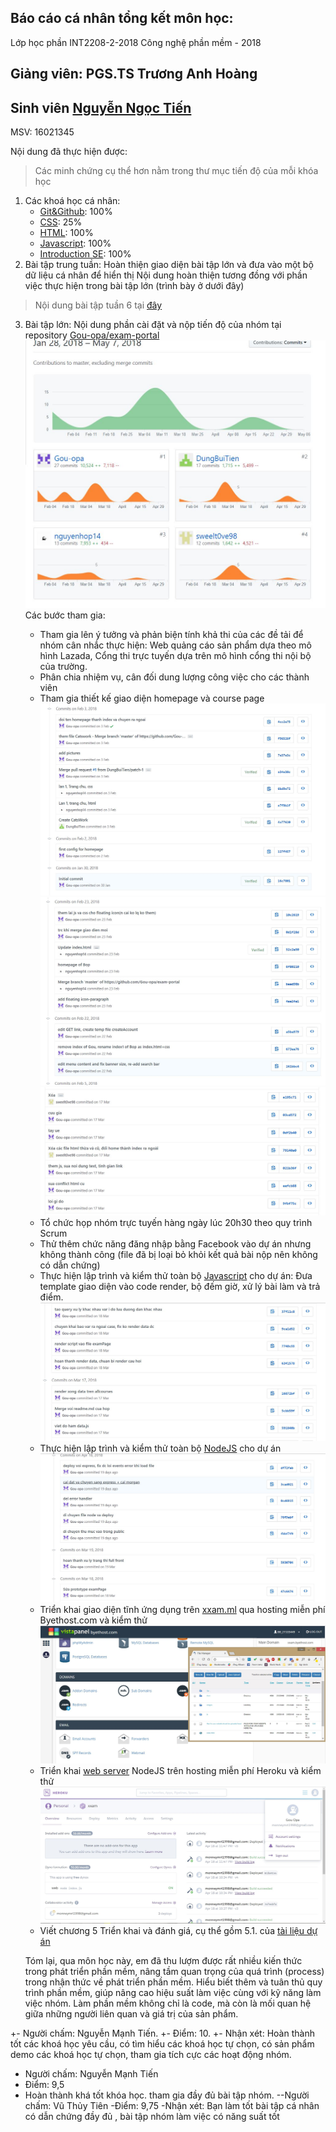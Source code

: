 ﻿## Báo cáo cá nhân tổng kết môn học:
Lớp học phần INT2208-2-2018
 Công nghệ phần mềm - 2018 

Giảng viên: PGS.TS Trương Anh Hoàng
-----------------------------------------
## Sinh viên [Nguyễn Ngọc Tiến](https://github.com/truonganhhoang/INT2208-2-2018/tree/master/NguyenNgocTien) 
MSV: 16021345

Nội dung đã thực hiện được:
> Các minh chứng cụ thể hơn nằm trong thư mục tiến độ của mỗi khóa học
1. Các khoá học cá nhân:
	* [Git&Github](./How-to-use-version-control-in-git-and-github/): 100%
	* [CSS](./CSS3/): 25%
	* [HTML](./HTML5/): 100%
	* [Javascript](./Javascript/): 100%
	* [Introduction SE](./Introduction-to-software-engineering/): 100%
2. Bài tập trung tuần:
Hoàn thiện giao diện bài tập lớn và đưa vào một bộ dữ liệu cá nhân để hiển thị
Nội dung hoàn thiện tương đồng với phần việc thực hiện trong bài tập lớn (trình bày ở dưới đây)
> Nội dung bài tập tuần 6 tại [đây](./Bai-tap-tuan-6/)
3. Bài tập lớn:
Nội dung phần cài đặt và nộp tiến độ của nhóm tại repository [Gou-opa/exam-portal](https://github.com/Gou-opa/exam-portal)
![Image](./minh-chung-cho-tongket/phantichdonggopcanhan.JPG)
Các bước tham gia:
	* Tham gia lên ý tưởng và phản biện tính khả thi của các đề tải để nhóm cân nhắc thực hiện: Web quảng cáo sản phẩm dựa theo mô hình Lazada, Cổng thi trực tuyến dựa trên mô hình cổng thi nội bộ của trường.
	* Phân chia nhiệm vụ, cân đối dung lượng công việc cho các thành viên
	* Tham gia thiết kế giao diện homepage và course page
![Image](./minh-chung-cho-tongket/committaoproject.jpg)
![Image](./minh-chung-cho-tongket/commitsuacodegiaodien.JPG)
![Image](./minh-chung-cho-tongket/commitsualoi.jpg)
	* Tổ chức họp nhóm trực tuyến hàng ngày lúc 20h30 theo quy trình Scrum
	* Thử thêm chức năng đăng nhập bằng Facebook vào dự án nhưng không thành công (file đã bị loại bỏ khỏi kết quả bài nộp nên không có dẫn chứng)
	* Thực hiện lập trình và kiểm thử toàn bộ [Javascript](./../nhom-4.0/exam-portal/public/js) cho dự án: Đưa template giao diện vào code render, bộ đếm giờ, xử lý bài làm và trả điểm.
![Image](./minh-chung-cho-tongket/commitcoderendertemplate.jpg)
	* Thực hiện lập trình và kiểm thử toàn bộ [NodeJS](./../nhom-4.0/exam-portal/) cho dự án
![Image](./minh-chung-cho-tongket/commitdeploynodejs.jpg)
	* Triển khai giao diện tĩnh ứng dụng trên [xxam.ml](http://xxam.ml/?i=1) qua hosting miễn phí Byethost.com và kiểm thử
![Image](./minh-chung-cho-tongket/byethost.JPG)
	* Triển khai [web server](https://xxam.herokuapp.com/)  NodeJS trên hosting miễn phí Heroku và kiểm thử
![Image](./minh-chung-cho-tongket/heroku.jpg)
	* Viết chương 5 Triển khai và đánh giá, cụ thể gồm 5.1. của [tài liệu dự án](https://goo.gl/cGdKdp)

	Tóm lại, qua môn học này, em đã thu lượm được rất nhiều kiến thức trong phát triển phần mềm, nâng tầm quan trọng của quá trình (process) trong nhận thức về phát triển phần mềm. Hiểu biết thêm và tuân thủ quy trình phần mềm, giúp nâng cao hiệu suất làm việc cùng với kỹ năng làm việc nhóm. Làm phần mềm không chỉ là code, mà còn là mối quan hệ giữa những người liên quan và giá trị của sản phẩm.
	
	
 +- Người chấm: Nguyễn Mạnh Tiến.
 +- Điểm: 10.
 +- Nhận xét: Hoàn thành tốt các khoá học yêu cầu, có tìm hiểu các khoá học tự chọn, có sản phẩm demo các khoá học tự chọn, tham gia tích cực các hoạt động nhóm.

- Người chấm: Nguyễn Mạnh Tiến
- Điểm: 9,5
- Hoàn thành khá tốt khóa học. tham gia đầy đủ bài tập nhóm.
--Người chấm: Vũ Thủy Tiên 
-Điểm: 9,75
-Nhận xét: Bạn làm tốt bài tập cá nhân có dẫn chứng đầy đủ , bài tập nhóm làm việc có năng suất tốt 
